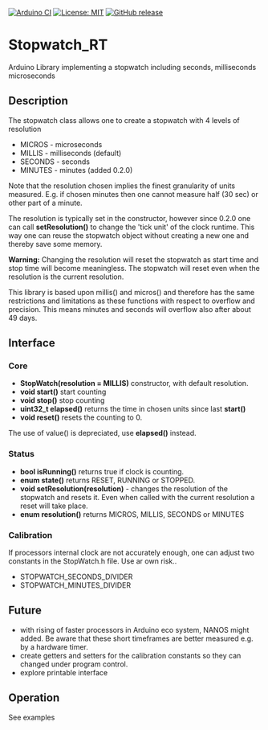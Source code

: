
[![Arduino CI](https://github.com/RobTillaart/Stopwatch_RT/workflows/Arduino%20CI/badge.svg)](https://github.com/marketplace/actions/arduino_ci)
[![License: MIT](https://img.shields.io/badge/license-MIT-green.svg)](https://github.com/RobTillaart/Stopwatch_RT/blob/master/LICENSE)
[![GitHub release](https://img.shields.io/github/release/RobTillaart/Stopwatch_RT.svg?maxAge=3600)](https://github.com/RobTillaart/Stopwatch_RT/releases)


# Stopwatch_RT

Arduino Library implementing a stopwatch including seconds, milliseconds microseconds

## Description

The stopwatch class allows one to create a stopwatch with 4 levels of resolution
- MICROS - microseconds 
- MILLIS - milliseconds (default)
- SECONDS - seconds
- MINUTES - minutes (added 0.2.0)

Note that the resolution chosen implies the finest granularity of units measured.
E.g. if chosen minutes then one cannot measure half (30 sec) or other part of a minute.

The resolution is typically set in the constructor, however since 0.2.0 one can call
**setResolution()** to change the 'tick unit' of the clock runtime. 
This way one can reuse the stopwatch object without creating a new one and thereby
save some memory.

**Warning:** Changing the resolution will reset the stopwatch 
as start time and stop time will become meaningless.
The stopwatch will reset even when the resolution is the current resolution.

This library is based upon millis() and micros() and therefore has the same 
restrictions and limitations as these functions with respect to overflow 
and precision.
This means minutes and seconds will overflow also after about 49 days.


## Interface

### Core

- **StopWatch(resolution = MILLIS)** constructor, with default resolution.
- **void start()** start counting
- **void stop()** stop counting
- **uint32_t elapsed()** returns the time in chosen units since last **start()**
- **void reset()** resets the counting to 0.

The use of value() is depreciated, use **elapsed()** instead.

### Status

- **bool isRunning()** returns true if clock is counting.
- **enum state()** returns RESET, RUNNING or STOPPED.
- **void setResolution(resolution)** - changes the resolution of the stopwatch and resets it. Even when called with the current resolution a reset will take place. 
- **enum resolution()** returns MICROS, MILLIS, SECONDS or MINUTES


### Calibration

If processors internal clock are not accurately enough, one can adjust two constants in the StopWatch.h file. Use ar own risk..

- STOPWATCH_SECONDS_DIVIDER
- STOPWATCH_MINUTES_DIVIDER


## Future

- with rising of faster processors in Arduino eco system, 
NANOS might added. Be aware that these short timeframes are better measured e.g. by a hardware timer.
- create getters and setters for the calibration constants so they can 
changed under program control.
- explore printable interface


## Operation

See examples

